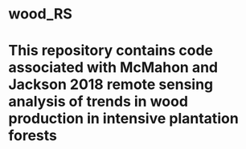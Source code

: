# wood_RS
# This repository contains code associated with McMahon and Jackson 2018 remote sensing analysis of trends in wood production in intensive plantation forests
